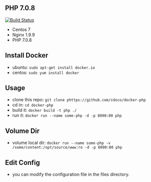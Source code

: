 ## PHP 7.0.8

[![Build Status](https://travis-ci.org/cdoco/docker-php.svg)](https://travis-ci.org/cdoco/docker-php)

* Centos 7
* Nginx 1.9.9
* PHP 7.0.8

## Install Docker
* ubuntu: `sudo apt-get install docker.io`
* centos: `sudo yum install docker`

## Usage
* clone this repo: `git clone phttps://github.com/cdoco/docker-php`
* cd in: `cd docker-php`
* build it: `docker build -t php ./`
* run it: `docker run --name some-php -d -p 8090:80 php`

## Volume Dir
* volume local dir: `docker run --name some-php -v /some/content:/opt/source/www:ro -d -p 8090:80 php`

## Edit Config
* you can modify the configuration file in the files directory.
